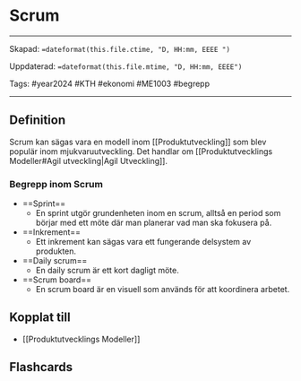 # Scrum

---
Skapad: `=dateformat(this.file.ctime, "D, HH:mm, EEEE ")`

Uppdaterad: `=dateformat(this.file.mtime, "D, HH:mm, EEEE")`

Tags: #year2024 #KTH #ekonomi #ME1003 #begrepp

---

## Definition

Scrum kan sägas vara en modell inom [[Produktutveckling]] som blev populär inom mjukvaruutveckling. Det handlar om [[Produktutvecklings Modeller#Agil utveckling|Agil Utveckling]].

### Begrepp inom Scrum

- ==Sprint==
	- En sprint utgör grundenheten inom en scrum, alltså en period som börjar med ett möte där man planerar vad man ska fokusera på.
- ==Inkrement==
	- Ett inkrement kan sägas vara ett fungerande delsystem av produkten.
- ==Daily scrum==
	- En daily scrum är ett kort dagligt möte.
- ==Scrum board==
	- En scrum board är en visuell som används för att koordinera arbetet.

## Kopplat till

- [[Produktutvecklings Modeller]]

## Flashcards
